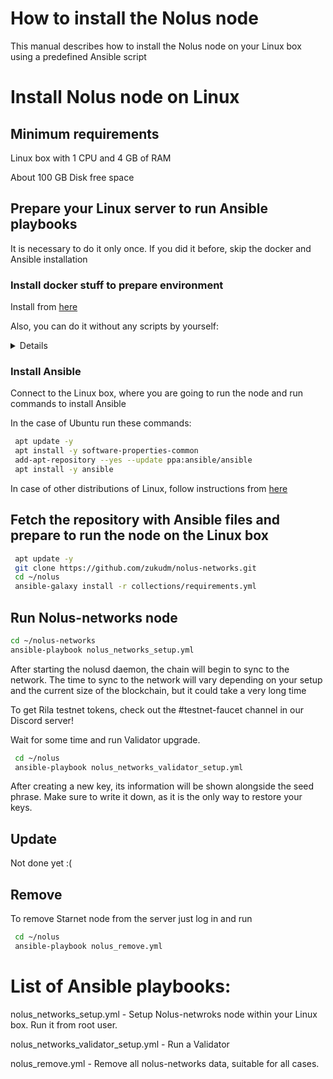 # How to install the Nolus node

This manual describes how to install the Nolus node on your Linux box using a predefined Ansible script

# Install Nolus node on Linux

## Minimum requirements

Linux box with 1 CPU and 4 GB of RAM

About 100 GB Disk free space

## Prepare your Linux server to run Ansible playbooks

It is necessary to do it only once. If you did it before, skip the docker and Ansible installation


### Install docker stuff to prepare environment

Install from [here](https://github.com/zukudm/tools)

Also, you can do it without any scripts by yourself:

<details>


Docker engine from [here](https://docs.docker.com/engine/install/)

Just select your Linux distributive. 

Docker conmpose from [here](https://docker-docs.netlify.app/compose/install/)
</details>

### Install Ansible

Connect to the Linux box, where you are going to run the node and run commands to install Ansible

In the case of Ubuntu run these commands:

```bash
 apt update -y
 apt install -y software-properties-common
 add-apt-repository --yes --update ppa:ansible/ansible
 apt install -y ansible
```

In case of other distributions of Linux, follow instructions from [here](https://docs.ansible.com/ansible/latest/installation_guide/installation_distros.html)

## Fetch the repository with Ansible files and prepare to run the node on the Linux box

```bash
 apt update -y
 git clone https://github.com/zukudm/nolus-networks.git
 cd ~/nolus
 ansible-galaxy install -r collections/requirements.yml
```

## Run Nolus-networks node

```bash
cd ~/nolus-networks
ansible-playbook nolus_networks_setup.yml
```

After starting the nolusd daemon, the chain will begin to sync to the network. The time to sync to the network will vary depending on your setup and the current size of the blockchain, but it could take a very long time

To get Rila testnet tokens, check out the #testnet-faucet channel in our Discord server!

Wait for some time and run Validator upgrade. 

```bash
 cd ~/nolus
 ansible-playbook nolus_networks_validator_setup.yml
```

After creating a new key, its information will be shown alongside the seed phrase. Make sure to write it down, as it is the only way to restore your keys.


## Update

Not done yet :(

## Remove

To remove Starnet node from the server just log in and run

```bash
 cd ~/nolus
 ansible-playbook nolus_remove.yml
 ```
 
 # List of Ansible playbooks:

nolus_networks_setup.yml - Setup Nolus-netwroks node within your Linux box. Run it from root user. 

nolus_networks_validator_setup.yml - Run a Validator

nolus_remove.yml  - Remove all nolus-networks data, suitable for all cases.


 
